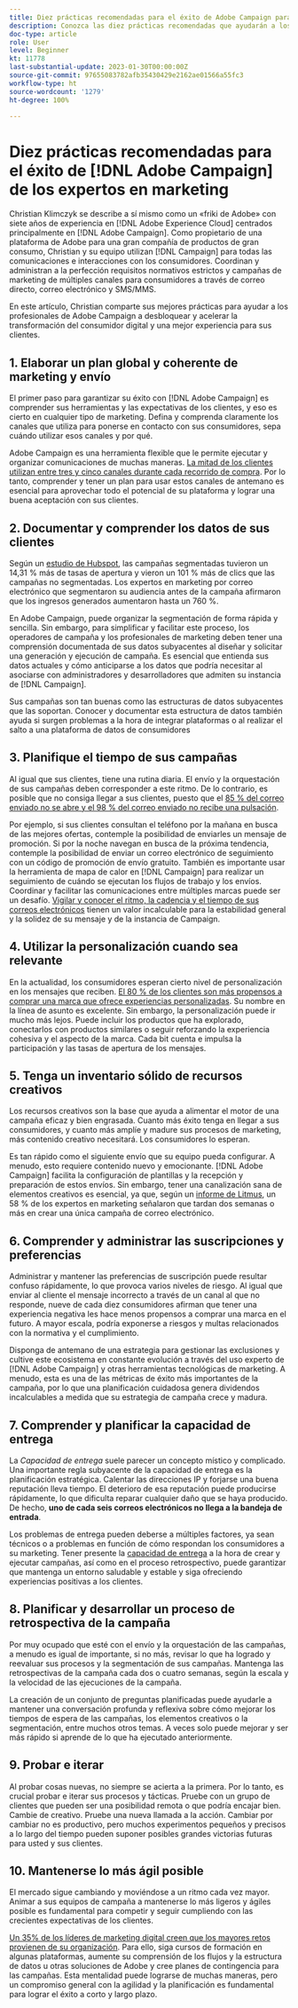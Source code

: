 ```yaml
---
title: Diez prácticas recomendadas para el éxito de Adobe Campaign para expertos en marketing
description: Conozca las diez prácticas recomendadas que ayudarán a los profesionales de Adobe Campaign a desbloquear y acelerar la transformación del consumidor digital y a mejorar la experiencia de sus clientes.
doc-type: article
role: User
level: Beginner
kt: 11778
last-substantial-update: 2023-01-30T00:00:00Z
source-git-commit: 97655083782afb35430429e2162ae01566a55fc3
workflow-type: ht
source-wordcount: '1279'
ht-degree: 100%

---
```



# Diez prácticas recomendadas para el éxito de [!DNL Adobe Campaign] de los expertos en marketing

Christian Klimczyk se describe a sí mismo como un «friki de Adobe» con siete años de experiencia en [!DNL Adobe Experience Cloud] centrados principalmente en [!DNL Adobe Campaign]. Como propietario de una plataforma de Adobe para una gran compañía de productos de gran consumo, Christian y su equipo utilizan [!DNL Campaign] para todas las comunicaciones e interacciones con los consumidores. Coordinan y administran a la perfección requisitos normativos estrictos y campañas de marketing de múltiples canales para consumidores a través de correo directo, correo electrónico y SMS/MMS.

En este artículo, Christian comparte sus mejores prácticas para ayudar a los profesionales de Adobe Campaign a desbloquear y acelerar la transformación del consumidor digital y una mejor experiencia para sus clientes.


## 1. Elaborar un plan global y coherente de marketing y envío

El primer paso para garantizar su éxito con [!DNL Adobe Campaign] es comprender sus herramientas y las expectativas de los clientes, y eso es cierto en cualquier tipo de marketing. Defina y comprenda claramente los canales que utiliza para ponerse en contacto con sus consumidores, sepa cuándo utilizar esos canales y por qué.

Adobe Campaign es una herramienta flexible que le permite ejecutar y organizar comunicaciones de muchas maneras. [La mitad de los clientes utilizan entre tres y cinco canales durante cada recorrido de compra](https://www.mckinsey.com/capabilities/operations/our-insights/redefine-the-omnichannel-approach-focus-on-what-truly-matters). Por lo tanto, comprender y tener un plan para usar estos canales de antemano es esencial para aprovechar todo el potencial de su plataforma y lograr una buena aceptación con sus clientes.

## 2. Documentar y comprender los datos de sus clientes

Según un [estudio de Hubspot](https://www.linkedin.com/pulse/customer-segmentation-effective-b2b-business-industry-sabreen), las campañas segmentadas tuvieron un 14,31 % más de tasas de apertura y vieron un 101 % más de clics que las campañas no segmentadas. Los expertos en marketing por correo electrónico que segmentaron su audiencia antes de la campaña afirmaron que los ingresos generados aumentaron hasta un 760 %.

En Adobe Campaign, puede organizar la segmentación de forma rápida y sencilla. Sin embargo, para simplificar y facilitar este proceso, los operadores de campaña y los profesionales de marketing deben tener una comprensión documentada de sus datos subyacentes al diseñar y solicitar una generación y ejecución de campaña. Es esencial que entienda sus datos actuales y cómo anticiparse a los datos que podría necesitar al asociarse con administradores y desarrolladores que admiten su instancia de [!DNL Campaign].

Sus campañas son tan buenas como las estructuras de datos subyacentes que las soportan. Conocer y documentar esta estructura de datos también ayuda si surgen problemas a la hora de integrar plataformas o al realizar el salto a una plataforma de datos de consumidores

## 3. Planifique el tiempo de sus campañas

Al igual que sus clientes, tiene una rutina diaria. El envío y la orquestación de sus campañas deben corresponder a este ritmo. De lo contrario, es posible que no consiga llegar a sus clientes, puesto que el [85 % del correo enviado no se abre y el 98 % del correo enviado no recibe una pulsación](https://www.validity.com/resource-center/state-of-email-2021/).

Por ejemplo, si sus clientes consultan el teléfono por la mañana en busca de las mejores ofertas, contemple la posibilidad de enviarles un mensaje de promoción. Si por la noche navegan en busca de la próxima tendencia, contemple la posibilidad de enviar un correo electrónico de seguimiento con un código de promoción de envío gratuito. También es importante usar la herramienta de mapa de calor en [!DNL Campaign] para realizar un seguimiento de cuándo se ejecutan los flujos de trabajo y los envíos. Coordinar y facilitar las comunicaciones entre múltiples marcas puede ser un desafío. [Vigilar y conocer el ritmo, la cadencia y el tiempo de sus correos electrónicos](https://experienceleaguecommunities.adobe.com/t5/adobe-campaign-classic-blogs/predictive-send-time-optimization-with-adobe-campaign/ba-p/561554?profile.language=es) tienen un valor incalculable para la estabilidad general y la solidez de su mensaje y de la instancia de Campaign.

## 4. Utilizar la personalización cuando sea relevante

En la actualidad, los consumidores esperan cierto nivel de personalización en los mensajes que reciben. [El 80 % de los clientes son más propensos a comprar una marca que ofrece experiencias personalizadas](https://us.epsilon.com/power-of-me). Su nombre en la línea de asunto es excelente. Sin embargo, la personalización puede ir mucho más lejos. Puede incluir los productos que ha explorado, conectarlos con productos similares o seguir reforzando la experiencia cohesiva y el aspecto de la marca. Cada bit cuenta e impulsa la participación y las tasas de apertura de los mensajes.

## 5. Tenga un inventario sólido de recursos creativos

Los recursos creativos son la base que ayuda a alimentar el motor de una campaña eficaz y bien engrasada. Cuanto más éxito tenga en llegar a sus consumidores, y cuanto más amplíe y madure sus procesos de marketing, más contenido creativo necesitará. Los consumidores lo esperan.

Es tan rápido como el siguiente envío que su equipo pueda configurar. A menudo, esto requiere contenido nuevo y emocionante. [!DNL Adobe Campaign] facilita la configuración de plantillas y la recepción y preparación de estos envíos. Sin embargo, tener una canalización sana de elementos creativos es esencial, ya que, según un [informe de Litmus](https://www.litmus.com/resources/state-of-email/), un 58 % de los expertos en marketing señalaron que tardan dos semanas o más en crear una única campaña de correo electrónico.

## 6. Comprender y administrar las suscripciones y preferencias

Administrar y mantener las preferencias de suscripción puede resultar confuso rápidamente, lo que provoca varios niveles de riesgo. Al igual que enviar al cliente el mensaje incorrecto a través de un canal al que no responde, nueve de cada diez consumidores afirman que tener una experiencia negativa les hace menos propensos a comprar una marca en el futuro. A mayor escala, podría exponerse a riesgos y multas relacionados con la normativa y el cumplimiento.

Disponga de antemano de una estrategia para gestionar las exclusiones y cultive este ecosistema en constante evolución a través del uso experto de [!DNL Adobe Campaign] y otras herramientas tecnológicas de marketing. A menudo, esta es una de las métricas de éxito más importantes de la campaña, por lo que una planificación cuidadosa genera dividendos incalculables a medida que su estrategia de campaña crece y madura.

## 7. Comprender y planificar la capacidad de entrega

La _Capacidad de entrega_ suele parecer un concepto místico y complicado. Una importante regla subyacente de la capacidad de entrega es la planificación estratégica. Calentar las direcciones IP y forjarse una buena reputación lleva tiempo. El deterioro de esa reputación puede producirse rápidamente, lo que dificulta reparar cualquier daño que se haya producido. De hecho, **uno de cada seis correos electrónicos no llega a la bandeja de entrada**.

Los problemas de entrega pueden deberse a múltiples factores, ya sean técnicos o a problemas en función de cómo respondan los consumidores a su marketing. Tener presente la [capacidad de entrega](https://business.adobe.com/es/products/campaign/email-deliverability.html) a la hora de crear y ejecutar campañas, así como en el proceso retrospectivo, puede garantizar que mantenga un entorno saludable y estable y siga ofreciendo experiencias positivas a los clientes.

## 8. Planificar y desarrollar un proceso de retrospectiva de la campaña

Por muy ocupado que esté con el envío y la orquestación de las campañas, a menudo es igual de importante, si no más, revisar lo que ha logrado y reevaluar sus procesos y la segmentación de sus campañas. Mantenga las retrospectivas de la campaña cada dos o cuatro semanas, según la escala y la velocidad de las ejecuciones de la campaña.

La creación de un conjunto de preguntas planificadas puede ayudarle a mantener una conversación profunda y reflexiva sobre cómo mejorar los tiempos de espera de las campañas, los elementos creativos o la segmentación, entre muchos otros temas. A veces solo puede mejorar y ser más rápido si aprende de lo que ha ejecutado anteriormente.

## 9. Probar e iterar

Al probar cosas nuevas, no siempre se acierta a la primera. Por lo tanto, es crucial probar e iterar sus procesos y tácticas. Pruebe con un grupo de clientes que pueden ser una posibilidad remota o que podría encajar bien. Cambie de creativo. Pruebe una nueva llamada a la acción. Cambiar por cambiar no es productivo, pero muchos experimentos pequeños y precisos a lo largo del tiempo pueden suponer posibles grandes victorias futuras para usted y sus clientes.

## 10. Mantenerse lo más ágil posible

El mercado sigue cambiando y moviéndose a un ritmo cada vez mayor. Animar a sus equipos de campaña a mantenerse lo más ligeros y ágiles posible es fundamental para competir y seguir cumpliendo con las crecientes expectativas de los clientes.

[Un 35% de los líderes de marketing digital creen que los mayores retos provienen de su organización](https://www.gartner.com/en/newsroom/press-releases/gartner-says-35--of-digital-marketing-leaders-believe-the-bigges). Para ello, siga cursos de formación en algunas plataformas, aumente su comprensión de los flujos y la estructura de datos u otras soluciones de Adobe y cree planes de contingencia para las campañas. Esta mentalidad puede lograrse de muchas maneras, pero un compromiso general con la agilidad y la planificación es fundamental para lograr el éxito a corto y largo plazo.
